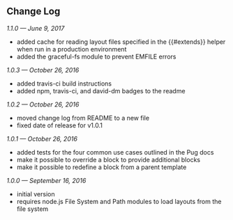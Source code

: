 ## Change Log

_1.1.0 — June 9, 2017_

* added cache for reading layout files specified in the {{#extends}} helper when run in a production environment
* added the graceful-fs module to prevent EMFILE errors

_1.0.3 — October 26, 2016_

* added travis-ci build instructions
* added npm, travis-ci, and david-dm badges to the readme


_1.0.2 — October 26, 2016_

* moved change log from README to a new file
* fixed date of release for v1.0.1


_1.0.1 — October 26, 2016_

* added tests for the four common use cases outlined in the Pug docs
* make it possible to override a block to provide additional blocks
* make it possible to redefine a block from a parent template


_1.0.0 — September 16, 2016_

* initial version
* requires node.js File System and Path modules to load layouts from the file system
